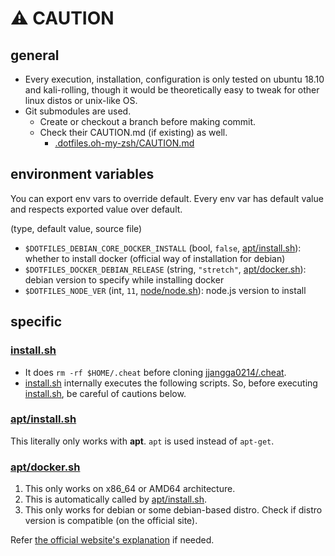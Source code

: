 # :warning: CAUTION

## general

- Every execution, installation, configuration is only tested on ubuntu 18.10 and kali-rolling, though it would be theoretically easy to tweak for other linux distos or unix-like OS.
- Git submodules are used.
  - Create or checkout a branch before making commit.
  - Check their CAUTION.md (if existing) as well.
    - [.dotfiles.oh-my-zsh/CAUTION.md](.dotfiles.oh-my-zsh/CAUTION.md)

## environment variables

You can export env vars to override default. Every env var has default value and respects exported value over default.

(type, default value, source file)

- `$DOTFILES_DEBIAN_CORE_DOCKER_INSTALL` (bool, `false`, [apt/install.sh](apt/install.sh)): whether to install docker
  (official way of installation for debian)
- `$DOTFILES_DOCKER_DEBIAN_RELEASE` (string, `"stretch"`, [apt/docker.sh](apt/docker.sh)): debian version to specify while installing docker
- `$DOTFILES_NODE_VER` (int, `11`, [node/node.sh](node/node.sh)): node.js version to install

## specific

### [install.sh](install.sh)

- It does `rm -rf $HOME/.cheat` before cloning [jjangga0214/.cheat](https://github.com/jjangga0214/.cheat.git).
- [install.sh](install.sh) internally executes the following scripts. So, before executing [install.sh](install.sh), be careful of cautions below.

### [apt/install.sh](apt/install.sh)

This literally only works with **apt**. `apt` is used instead of `apt-get`.

### [apt/docker.sh](apt/docker.sh)

1. This only works on x86_64 or AMD64 architecture.
2. This is automatically called by [apt/install.sh](apt/install.sh).
3. This only works for debian or some debian-based distro. Check if distro version is compatible (on the official site).

Refer [the official website's explanation](https://docs.docker.com/install/linux/docker-ce/debian/) if needed.
